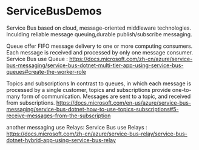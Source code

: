 # ServiceBusDemos
Service Bus based on cloud, message-oriented middleware technologies.
Inculding reliable message queuing,durable publish/subscribe messaging. 

Queue
offer FIFO message delivery to one or more computing consumers. Each message is received and processed by only one message consumer.
Service Bus use Queue : https://docs.microsoft.com/zh-cn/azure/service-bus-messaging/service-bus-dotnet-multi-tier-app-using-service-bus-queues#create-the-worker-role

Topics and subscriptions 
In contrast to queues, in which each message is processed by a single customer, topics and subscriptions provide one-to-many form of communication. Messages are sent to a topic, and received from subscriptions.
https://docs.microsoft.com/en-us/azure/service-bus-messaging/service-bus-dotnet-how-to-use-topics-subscriptions#5-receive-messages-from-the-subscription

another messaging use Relays:
Service Bus use Relays : https://docs.microsoft.com/zh-cn/azure/service-bus-relay/service-bus-dotnet-hybrid-app-using-service-bus-relay
